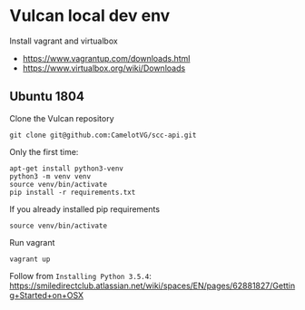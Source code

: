 # Vulcan local dev env

Install vagrant and virtualbox

* https://www.vagrantup.com/downloads.html
* https://www.virtualbox.org/wiki/Downloads

## Ubuntu 1804

Clone the Vulcan repository

```
git clone git@github.com:CamelotVG/scc-api.git
```

Only the first time:

```
apt-get install python3-venv
python3 -m venv venv
source venv/bin/activate
pip install -r requirements.txt
```

If you already installed pip requirements

```
source venv/bin/activate
```

Run vagrant

```
vagrant up
```

Follow from `Installing Python 3.5.4`: https://smiledirectclub.atlassian.net/wiki/spaces/EN/pages/62881827/Getting+Started+on+OSX
